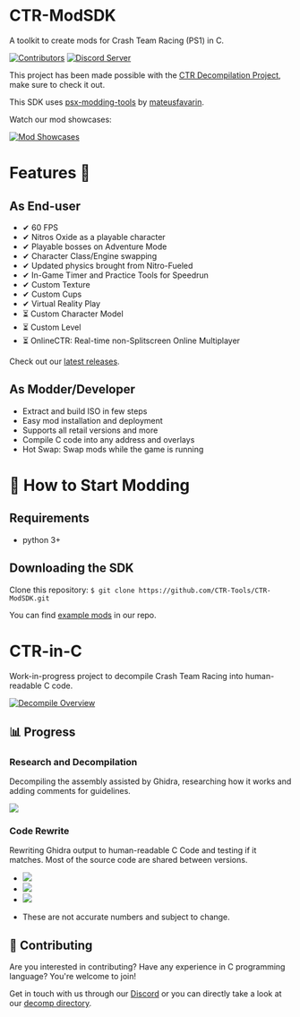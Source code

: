 
# CTR-ModSDK

A toolkit to create mods for Crash Team Racing (PS1) in C.

[![Contributors][contributors-badge]][contributors-link] [![Discord Server][discord-badge]][discord]

[contributors-link]: https://github.com/CTR-Tools/CTR-ModSDK/graphs/contributors
[contributors-badge]: https://img.shields.io/github/contributors/CTR-Tools/CTR-ModSDK

[discord]: https://discord.gg/WHkuh2n
[discord-badge]: https://img.shields.io/discord/527135227546435584?color=%237289DA&logo=discord&logoColor=ffffff

This project has been made possible with the [CTR Decompilation Project](https://github.com/CTR-tools/CTR-ModSDK#CTR-in-C), make sure to check it out.

This SDK uses [psx-modding-tools](https://github.com/mateusfavarin/psx-modding-toolchain) by [mateusfavarin](https://github.com/mateusfavarin).

Watch our mod showcases: 

[![Mod Showcases](https://img.youtube.com/vi/BeuqK96udfs/hqdefault.jpg)](https://www.youtube.com/watch?v=AXJuTpw373g&list=PL2jaTxWyUt6yOsEhidU4zAENmCXetvbNW&index=1)

# Features 📃

## As End-user
- ✔ 60 FPS
- ✔ Nitros Oxide as a playable character
- ✔ Playable bosses on Adventure Mode
- ✔ Character Class/Engine swapping
- ✔ Updated physics brought from Nitro-Fueled
- ✔ In-Game Timer and Practice Tools for Speedrun
- ✔ Custom Texture
- ✔ Custom Cups
- ✔ Virtual Reality Play
- ⏳ Custom Character Model
- ⏳ Custom Level
- ⏳ OnlineCTR: Real-time non-Splitscreen Online Multiplayer

Check out our [latest releases](https://github.com/CTR-tools/CTR-ModSDK/releases/latest).

## As Modder/Developer

- Extract and build ISO in few steps
- Easy mod installation and deployment
- Supports all retail versions and more
- Compile C code into any address and overlays
- Hot Swap: Swap mods while the game is running

# 🏁 How to Start Modding

## Requirements

- python 3+

## Downloading the SDK

Clone this repository:
`$ git clone https://github.com/CTR-Tools/CTR-ModSDK.git`

You can find [example mods](https://github.com/CTR-tools/CTR-ModSDK/tree/main/psx-modding-toolchain/games/CrashTeamRacing/mods) in our repo.


# CTR-in-C

Work-in-progress project to decompile Crash Team Racing into human-readable C code.

[![Decompile Overview](https://img.youtube.com/vi/V9QlFzSVDAU/hqdefault.jpg)](https://www.youtube.com/watch?v=V9QlFzSVDAU)

## 📊 Progress
### Research and Decompilation

Decompiling the assembly assisted by Ghidra, researching how it works and adding comments for guidelines.

![](https://progress-bar.dev/97/?width=300&title=USA&suffix=%%20done)

### Code Rewrite

Rewriting Ghidra output to human-readable C Code and testing if it matches.
Most of the source code are shared between versions.

- ![](https://progress-bar.dev/92/?scale=1171&width=300&title=USA&suffix=%20functions%20out%20of%201171*)
- ![](https://progress-bar.dev/22/?scale=1171&width=300&title=PAL&suffix=%20functions%20out%20of%201200*)
- ![](https://progress-bar.dev/94/?scale=1171&width=300&title=JPN&suffix=%20functions%20out%20of%201200*)

* These are not accurate numbers and subject to change.

## 🤝 Contributing

Are you interested in contributing? Have any experience in C programming language? You're welcome to join!

Get in touch with us through our [Discord](https://discord.gg/WHkuh2n) or you can directly take a look at our [decomp directory](https://github.com/CTR-tools/CTR-ModSDK/tree/main/psx-modding-toolchain/games/CrashTeamRacing/decompile). 
